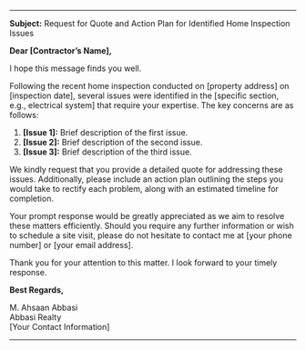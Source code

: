 ---

**Subject:** Request for Quote and Action Plan for Identified Home Inspection Issues

**Dear [Contractor’s Name],**

I hope this message finds you well.

Following the recent home inspection conducted on [property address] on [inspection date], several issues were identified in the [specific section, e.g., electrical system] that require your expertise. The key concerns are as follows:

1. **[Issue 1]:** Brief description of the first issue.
2. **[Issue 2]:** Brief description of the second issue.
3. **[Issue 3]:** Brief description of the third issue.

We kindly request that you provide a detailed quote for addressing these issues. Additionally, please include an action plan outlining the steps you would take to rectify each problem, along with an estimated timeline for completion.

Your prompt response would be greatly appreciated as we aim to resolve these matters efficiently. Should you require any further information or wish to schedule a site visit, please do not hesitate to contact me at [your phone number] or [your email address].

Thank you for your attention to this matter. I look forward to your timely response.

**Best Regards,**

M. Ahsaan Abbasi  
Abbasi Realty  
[Your Contact Information]

---